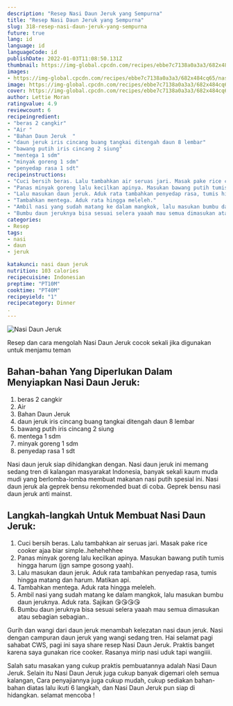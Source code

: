 ```yaml
---
description: "Resep Nasi Daun Jeruk yang Sempurna"
title: "Resep Nasi Daun Jeruk yang Sempurna"
slug: 318-resep-nasi-daun-jeruk-yang-sempurna
future: true
lang: id
language: id
languageCode: id
publishDate: 2022-01-03T11:08:50.131Z 
thumbnail: https://img-global.cpcdn.com/recipes/ebbe7c7138a0a3a3/682x484cq65/nasi-daun-jeruk-foto-resep-utama.png
images:
- https://img-global.cpcdn.com/recipes/ebbe7c7138a0a3a3/682x484cq65/nasi-daun-jeruk-foto-resep-utama.png
image: https://img-global.cpcdn.com/recipes/ebbe7c7138a0a3a3/682x484cq65/nasi-daun-jeruk-foto-resep-utama.png
cover: https://img-global.cpcdn.com/recipes/ebbe7c7138a0a3a3/682x484cq65/nasi-daun-jeruk-foto-resep-utama.png
author: Lettie Moran
ratingvalue: 4.9
reviewcount: 6
recipeingredient:
- "beras 2 cangkir"
- "Air "
- "Bahan Daun Jeruk  "
- "daun jeruk iris cincang buang tangkai ditengah daun 8 lembar"
- "bawang putih iris cincang 2 siung"
- "mentega 1 sdm"
- "minyak goreng 1 sdm"
- "penyedap rasa 1 sdt"
recipeinstructions:
- "Cuci bersih beras. Lalu tambahkan air seruas jari. Masak pake rice cooker ajaa biar simple..hehehehhee"
- "Panas minyak goreng lalu kecilkan apinya. Masukan bawang putih tumis hingga harum (jgn sampe gosong yaah)."
- "Lalu masukan daun jeruk. Aduk rata tambahkan penyedap rasa, tumis hingga matang dan harum. Matikan api."
- "Tambahkan mentega. Aduk rata hingga meleleh."
- "Ambil nasi yang sudah matang ke dalam mangkok, lalu masukan bumbu daun jeruknya. Aduk rata. Sajikan 😘😘😘😘"
- "Bumbu daun jeruknya bisa sesuai selera yaaah mau semua dimasukan atau sebagian sebagian.."
categories:
- Resep
tags:
- nasi
- daun
- jeruk

katakunci: nasi daun jeruk 
nutrition: 103 calories
recipecuisine: Indonesian
preptime: "PT10M"
cooktime: "PT40M"
recipeyield: "1"
recipecategory: Dinner
. 
---
```



![Nasi Daun Jeruk](https://img-global.cpcdn.com/recipes/ebbe7c7138a0a3a3/682x484cq65/nasi-daun-jeruk-foto-resep-utama.png)

Resep dan cara mengolah  Nasi Daun Jeruk cocok sekali jika digunakan untuk menjamu teman

<!--inarticleads1-->

## Bahan-bahan Yang Diperlukan Dalam Menyiapkan Nasi Daun Jeruk:

1. beras 2 cangkir
1. Air 
1. Bahan Daun Jeruk  
1. daun jeruk iris cincang buang tangkai ditengah daun 8 lembar
1. bawang putih iris cincang 2 siung
1. mentega 1 sdm
1. minyak goreng 1 sdm
1. penyedap rasa 1 sdt

Nasi daun jeruk siap dihidangkan dengan. Nasi daun jeruk ini memang sedang tren di kalangan masyarakat Indonesia, banyak sekali kaum muda mudi yang berlomba-lomba membuat makanan nasi putih spesial ini. Nasi daun jeruk ala geprek bensu rekomended buat di coba. Geprek bensu nasi daun jeruk anti mainst. 

<!--inarticleads2-->

## Langkah-langkah Untuk Membuat Nasi Daun Jeruk:

1. Cuci bersih beras. Lalu tambahkan air seruas jari. Masak pake rice cooker ajaa biar simple..hehehehhee
1. Panas minyak goreng lalu kecilkan apinya. Masukan bawang putih tumis hingga harum (jgn sampe gosong yaah).
1. Lalu masukan daun jeruk. Aduk rata tambahkan penyedap rasa, tumis hingga matang dan harum. Matikan api.
1. Tambahkan mentega. Aduk rata hingga meleleh.
1. Ambil nasi yang sudah matang ke dalam mangkok, lalu masukan bumbu daun jeruknya. Aduk rata. Sajikan 😘😘😘😘
1. Bumbu daun jeruknya bisa sesuai selera yaaah mau semua dimasukan atau sebagian sebagian..


Gurih dan wangi dari daun jeruk menambah kelezatan nasi daun jeruk. Nasi dengan campuran daun jeruk yang wangi sedang tren. Hai selamat pagi sahabat CWS, pagi ini saya share resep Nasi Daun Jeruk. Praktis banget karena saya gunakan rice cooker. Rasanya mirip nasi uduk tapi wangiiii. 

Salah satu masakan yang cukup praktis pembuatannya adalah  Nasi Daun Jeruk. Selain itu  Nasi Daun Jeruk  juga cukup banyak digemari oleh semua kalangan, Cara penyajiannya juga cukup mudah, cukup sediakan bahan-bahan diatas lalu ikuti 6 langkah, dan  Nasi Daun Jeruk  pun siap di hidangkan. selamat mencoba !
